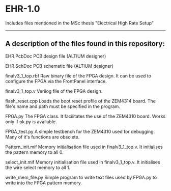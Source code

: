 # EHR-1.0
Includes files mentioned in the MSc thesis "Electrical High Rate Setup"

-----------------------------------------------------
A description of the files found in this repository:
-----------------------------------------------------

EHR.PcbDoc
PCB design file (ALTIUM designer)

EHR.SchDoc
PCB schematic file (ALTIUM designer)

finalv3_1_top.rbf
Raw binary file of the FPGA design. It can be used to configure the FPGA via the FrontPanel interface.

finalv3_1_top.v
Verilog file of the FPGA design.

flash_reset.cpp
Loads the boot reset profile of the ZEM4314 board. The file's name and path must be specified in the program.

FPGA.py
The FPGA class. It facilitates the use of the ZEM4310 board. Works only if ok.py is available.

FPGA_test.py
A simple testbench for the ZEM4310 used for debugging. Many of it's functions are obsolete.

Pattern_init.mif
Memory initialisation file used in finalv3_1_top.v. It initialises the pattern memory to all 0.

select_init.mif
Memory initialisation file used in finalv3_1_top.v. It initialises the wire select memory to all 1.

write_mem_file.py
Simple program to write text files used by FPGA.py to write into the FPGA pattern memory.

